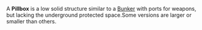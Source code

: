 A **Pillbox** is a low solid structure similar to a
[Bunker](Bunker.md) with ports for weapons, but lacking the
underground protected space.Some versions are larger or smaller than
others.

<!--[Category:Locations](Category:Locations.md)-->
